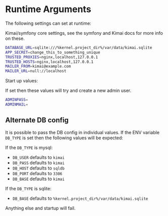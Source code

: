 # Runtime Arguments

The following settings can set at runtime:

Kimai/symfony core settings, see the symfony and Kimai docs for more info on these.

```bash
DATABASE_URL=sqlite:///%kernel.project_dir%/var/data/kimai.sqlite
APP_SECRET=change_this_to_something_unique
TRUSTED_PROXIES=nginx,localhost,127.0.0.1
TRUSTED_HOSTS=nginx,localhost,127.0.0.1
MAILER_FROM=kimai@example.com
MAILER_URL=null://localhost
```

Start up values:

If set then these values will try and create a new admin user.

```bash
ADMINPASS=
ADMINMAIL=
```

## Alternate DB config

It is possible to pass the DB config in individual values.  If the ENV variable ```DB_TYPE``` is set then the following values will be expected:

If the ```DB_TYPE``` is mysql:

 * ```DB_USER``` defaults to ```kimai```
 * ```DB_PASS``` defaults to ```kimai```
 * ```DB_HOST``` defaults to ```sqldb```
 * ```DB_PORT``` defaults to ```3306```
 * ```DB_BASE``` defaults to ```kimai```

If the ```DB_TYPE``` is sqlite:

 * ```DB_BASE``` defaults to ```%kernel.project_dir%/var/data/kimai.sqlite```

Anything else and startup will fail.
